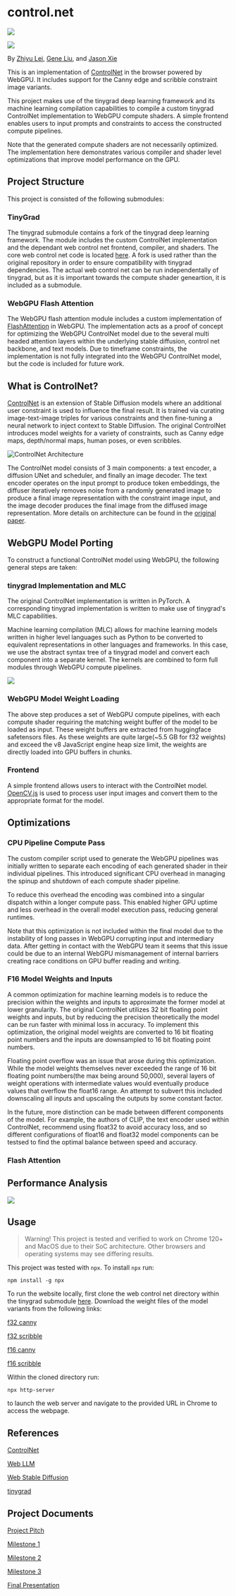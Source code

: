 # control.net

![](./img/cn_canny_in_out.png)

![](./img/cn_scribble_in_out.png)

By [Zhiyu Lei](), [Gene Liu](), and [Jason Xie]()

This is an implementation of [ControlNet](https://github.com/lllyasviel/ControlNet) in the browser powered by WebGPU. It includes support for the Canny edge and scribble constraint image variants.

This project makes use of the tinygrad deep learning framework and its machine learning compilation capabilities to compile a custom tinygrad ControlNet implementation to WebGPU compute shaders. A simple frontend enables users to input prompts and constraints to access the constructed compute pipelines.

Note that the generated compute shaders are not necessarily optimized. The implementation here demonstrates various compiler and shader level optimizations that improve model performance on the GPU.

## Project Structure

This project is consisted of the following submodules:

### TinyGrad

The tinygrad submodule contains a fork of the tinygrad deep learning framework. The module includes the custom ControlNet implementation and the dependant web control net frontend, compiler, and shaders. The core web control net code is located [here](https://github.com/JChunX/tinygrad/tree/web-control-net/examples/webgpu/controlnet). A fork is used rather than the original repository in order to ensure compatibility with tinygrad dependencies. The actual web control net can be run independentally of tinygrad, but as it is important towards the compute shader geneartion, it is included as a submodule.

### WebGPU Flash Attention

The WebGPU flash attention module includes a custom implementation of [FlashAttention](https://arxiv.org/abs/2205.14135) in WebGPU. The implementation acts as a proof of concept for optimizing the WebGPU ControlNet model due to the several multi headed attention layers within the underlying stable diffusion, control net backbone, and text models. Due to timeframe constraints, the implementation is not fully integrated into the WebGPU ControlNet model, but the code is included for future work.

## What is ControlNet?

[ControlNet](https://github.com/lllyasviel/ControlNet) is an extension of Stable Diffusion models where an additional user constraint is used to influence the final result. It is trained via curating image-text-image triples for various constraints and then fine-tuning a neural network to inject context to Stable Diffusion. The original ControlNet introduces model weights for a variety of constraints, such as Canny edge maps, depth/normal maps, human poses, or even scribbles.

![ControlNet Architecture](https://huggingface.co/lllyasviel/control_v11p_sd15_softedge/resolve/main/sd.png)

The ControlNet model consists of 3 main components: a text encoder, a diffusion UNet and scheduler, and finally an image decoder. The text encoder operates on the input prompt to produce token embeddings, the diffuser iteratively removes noise from a randomly generated image to produce a final image representation with the constraint image input, and the image decoder produces the final image from the diffused image representation. More details on architecture can be found in the [original paper](https://arxiv.org/abs/2302.05543).

## WebGPU Model Porting

To construct a functional ControlNet model using WebGPU, the following general steps are taken:

### tinygrad Implementation and MLC

The original ControlNet implementation is written in PyTorch. A corresponding tinygrad implementation is written to make use of tinygrad's MLC capabilities.

Machine learning compilation (MLC) allows for machine learning models written in higher level languages such as Python to be converted to equivalent representations in other languages and frameworks. In this case, we use the abstract syntax tree of a tinygrad model and convert each component into a separate kernel. The kernels are combined to form full modules through WebGPU compute pipelines.

![](./img/tg_mlc.png)

### WebGPU Model Weight Loading

The above step produces a set of WebGPU compute pipelines, with each compute shader requiring the matching weight buffer of the model to be loaded as input. These weight buffers are extracted from huggingface safetensors files. As these weights are quite large(~5.5 GB for f32 weights) and exceed the v8 JavaScript engine heap size limit, the weights are directly loaded into GPU buffers in chunks.

### Frontend

A simple frontend allows users to interact with the ControlNet model. [OpenCV.js](https://docs.opencv.org/3.4/d5/d10/tutorial_js_root.html) is used to process user input images and convert them to the appropriate format for the model.

## Optimizations

### CPU Pipeline Compute Pass

The custom compiler script used to generate the WebGPU pipelines was initially written to separate each encoding of each generated shader in their individual pipelines. This introduced significant CPU overhead in managing the spinup and shutdown of each compute shader pipeline.

To reduce this overhead the encoding was combined into a singular dispatch within a longer compute pass. This enabled higher GPU uptime and less overhead in the overall model execution pass, reducing general runtimes.

Note that this optimization is not included within the final model due to the instability of long passes in WebGPU corrupting input and intermediary data. After getting in contact with the WebGPU team it seems that this issue could be due to an internal WebGPU mismanagement of internal barriers creating race conditions on GPU buffer reading and writing.

### F16 Model Weights and Inputs

A common optimization for machine learning models is to reduce the precision within the weights and inputs to approximate the former model at lower granularity. The original ControlNet utilizes 32 bit floating point weights and inputs, but by reducing the precision theoretically the model can be run faster with minimal loss in accuracy. To implement this optimization, the original model weights are converted to 16 bit floating point numbers and the inputs are downsampled to 16 bit floating point numbers.

Floating point overflow was an issue that arose during this optimization. While the model weights themselves never exceeded the range of 16 bit floating point numbers(the max being around 50,000), several layers of weight operations with intermediate values would eventually produce values that overflow the float16 range. An attempt to subvert this included downscaling all inputs and upscaling the outputs by some constant factor.

In the future, more distinction can be made between different components of the model. For example, the authors of CLIP, the text encoder used within ControlNet, recommend using float32 to avoid accuracy loss, and so different configurations of float16 and float32 model components can be testsed to find the optimal balance between speed and accuracy.

### Flash Attention

## Performance Analysis

![](graph)

## Usage

> Warning! This project is tested and verified to work on Chrome 120+ and MacOS due to their SoC architecture. Other browsers and operating systems may see differing results.

This project was tested with `npx`. To install `npx` run:

`npm install -g npx`

To run the website locally, first clone the web control net directory within the tinygrad submodule [here](https://github.com/JChunX/tinygrad/tree/web-control-net/examples/webgpu/controlnet). Download the weight files of the model variants from the following links:

[f32 canny]()

[f32 scribble]()

[f16 canny]()

[f16 scribble]()

Within the cloned directory run:

`npx http-server`

to launch the web server and navigate to the provided URL in Chrome to access the webpage.

## References

[ControlNet](https://github.com/lllyasviel/ControlNet)

[Web LLM](https://github.com/mlc-ai/web-llm)

[Web Stable Diffusion](https://github.com/mlc-ai/web-stable-diffusion)

[tinygrad](https://github.com/tinygrad/tinygrad)

## Project Documents

[Project Pitch](https://docs.google.com/document/d/1SE9JiwvdWxYVsqpN36UzVU4ws0QDpKga8wy8crXqA4c/edit?usp=sharing)

[Milestone 1](https://docs.google.com/presentation/d/1Vf-wrlGaSTEg70Q1_Nhrf4q0B0zB16FOnlzuG_aslG8/edit?usp=sharing)

[Milestone 2](https://docs.google.com/presentation/d/1DbnoB_UA1c14cnKGCzre-AEKE0ZIKlSKxsXFPUu49xU/edit?usp=sharing)

[Milestone 3](https://docs.google.com/presentation/d/15Ltc72DwljB1aK2Xp6cXSzhIKfnR7CSHOmv9KKrQDtI/edit?usp=sharing)

[Final Presentation]()
